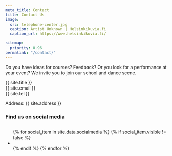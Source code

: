 ```yaml
---
meta_title: Contact
title: Contact Us
image:
  src: telephone-center.jpg
  caption: Artist Unknown | Helsinkikuvia.fi
  caption_url: https://www.helsinkikuvia.fi/

sitemap:
  priority: 0.96
permalink: "/contact/"
---
```


Do you have ideas for courses? Feedback? Or you look for a performance at your event? We invite you to join our school and dance scene.

{{ site.title }}  
{{ site.email }}  
{{ site.tel }}  

Address: {{ site.address }}  


### Find us on social media

<div class="t15">
  <ul class="inline-list social-icons" style="display: inline-block;">
    {% for social_item in site.data.socialmedia %}
    {% if social_item.visible != false %}
    <li><a href="{{ social_item.url }}" target="_blank" class="{{ social_item.class }}" title="{{ social_item.title }}"></a></li>
    {% endif %}
    {% endfor %}
  </ul>
</div>
